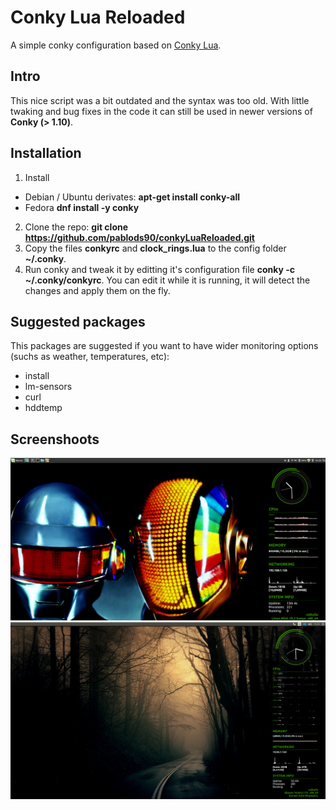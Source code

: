 # Conky Lua Reloaded

A simple conky configuration based on [Conky Lua](https://www.gnome-look.org/content/show.php/Conky+lua?content=139024).

## Intro

This nice script was a bit outdated and the syntax was too old. With little twaking and bug fixes in the code it can still be used in newer versions of **Conky (> 1.10)**.


## Installation

1. Install

 - Debian / Ubuntu derivates:   **apt-get install conky-all**
 - Fedora                       **dnf install -y conky**

2. Clone the repo:              **git clone https://github.com/pablods90/conkyLuaReloaded.git**
3. Copy the files **conkyrc** and **clock_rings.lua** to the config folder **~/.conky**.
4. Run conky and tweak it by editting it's configuration file **conky -c ~/.conky/conkyrc**. You can edit it while it is running, it will detect the changes and apply them on the fly.


## Suggested packages

This packages are suggested if you want to have wider monitoring options (suchs as weather, temperatures, etc):
- install
- lm-sensors
- curl
- hddtemp


## Screenshoots

![alt text](https://raw.githubusercontent.com/pablods90/conkyMonitoring/master/Screenshot%2020170720a.png)
![alt text](https://raw.githubusercontent.com/pablods90/conkyMonitoring/master/Screenshot%2020170720b.png)


